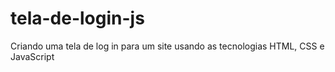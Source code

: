 # tela-de-login-js
 Criando uma tela de log in para um site usando as tecnologias HTML, CSS e JavaScript
